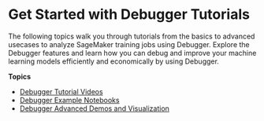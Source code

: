 # Get Started with Debugger Tutorials<a name="debugger-tutorial"></a>

The following topics walk you through tutorials from the basics to advanced usecases to analyze SageMaker training jobs using Debugger\. Explore the Debugger features and learn how you can debug and improve your machine learning models efficiently and economically by using Debugger\.

**Topics**
+ [Debugger Tutorial Videos](debugger-videos.md)
+ [Debugger Example Notebooks](debugger-notebooks.md)
+ [Debugger Advanced Demos and Visualization](debugger-visualization.md)
